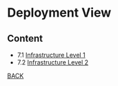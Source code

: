 Deployment View
===============


## Content

* 7.1 [Infrastructure Level 1](7.1%20Infrastructure%20Level%201/7.1%20-%20Infrastructure%20Level%201.md)
* 7.2 [Infrastructure Level 2](7.2%20Infrastructure%20Level%202/7.2%20-%20Infrastructure%20Level%202.md)

[BACK](../Architecture%20Documentation%20of%20Git4C.md)